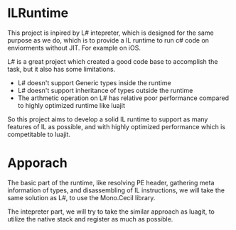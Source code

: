 ILRuntime
==========

This project is inpired by L# intepreter, which is designed for the same purpose as we do, which is to provide a IL runtime to run c# code on enviorments without JIT. For example on iOS.

L# is a great project which created a good code base to accomplish the task, but it also has some limitations.
* L# doesn't support Generic types inside the runtime
* L# doesn't support inheritance of types outside the runtime
* The arthmetic operation on L# has relative poor performance compared to highly optimized runtime like luajit

So this project aims to develop a solid IL runtime to support as many features of IL as possible, and with highly optimized performance which is competitable to luajit.

Apporach
========
The basic part of the runtime, like resolving PE header, gathering meta information of types, and disassembling of IL instructions, we will take the same solution as L#, to use the Mono.Cecil library. 

The intepreter part, we will try to take the similar approach as luagit, to utilize the native stack and register as much as possible. 
